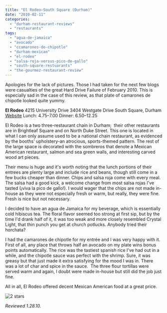 ```yaml
---
title: "El Rodeo—South Square (Durham)"
date: "2010-02-11"
categories:
  - "durham-restaurant-reviews"
  - "restaurants"
tags:
  - "agua-de-jamaica"
  - "avocado"
  - "ccamarones-de-chipotle"
  - "durham-mexican"
  - "el-rodeo"
  - "salsa-roja-versus-pico-de-gallo"
  - "south-square-restuarants"
  - "the-gourmez-restaurant-review"
---
```


Apologies for the lack of pictures. Those I had taken for the next few blogs were casualties of the great Hard Drive Failure of February 2010. This is especially sad in the case of this review, as that plate of camarones de chipotle looked quite yummy.

**El Rodeo** 4215 University Drive 3404 Westgate Drive South Square, Durham [Website](http://www.elrodeoofdurham.com/) Lunch: $4.75–$7.00 Dinner: $6.50–$12.25

El Rodeo is a two three\-restaurant chain in Durham;  their other restaurants are in Brightleaf Square and on North Duke Street. This one is located in what I can only assume used to be a national chain restaurant, as evidenced by the booths' upholstery-an atrocious, sports-themed pattern. The rest of the large space is decorated with the sombreros that denote a Mexican American restaurant, salmon and sea green walls, and interesting carved wood art pieces.

Their menu is huge and it's worth noting that the lunch portions of their entrees are plenty large and include rice and beans, though still come in a few bucks cheaper than dinner. Chips and salsa roja come with every meal. The salsa had a good kick, a welcome change from most salsa rojas I've tasted (¡viva la pico de gallo!). I would wager that the chips are not made in-house as they were not especially fresh or warm, but really, they were fine. Fresh is nice but not necessary.

I decided to have an agua de Jamaica for my beverage, which is essentially cold hibiscus tea. The floral flavor seemed too strong at first sip, but by the time I'd drank half of it, it was too weak and more closely resembled Crystal Light, that thin punch you get at church potlucks. Anybody tried their horchata?

I had the camarones de chipotle for my entrée and I was very happy with it. First of all, any place that throws half an avocado on my plate wins bonus points automatically. The rice was the tastiest spanish rice I've had out in a while, and the chipotle sauce was perfect with the shrimp. Sure, it was greasy but that just made it extra satisfying for the mood I was in. There was a lot of char and spice in the sauce.  The three flour tortillas were served warm and again, I doubt were made in-house but still did the job just fine.

All in all, El Rodeo offered decent Mexican American food at a great price.




<div class="caption">

![2 stars](http://s3.amazonaws.com/thegourmez-wpmedia/2009/02/rating_chicken11.gif "rating_chicken11")</div>


_Reviewed 1.28.10._
